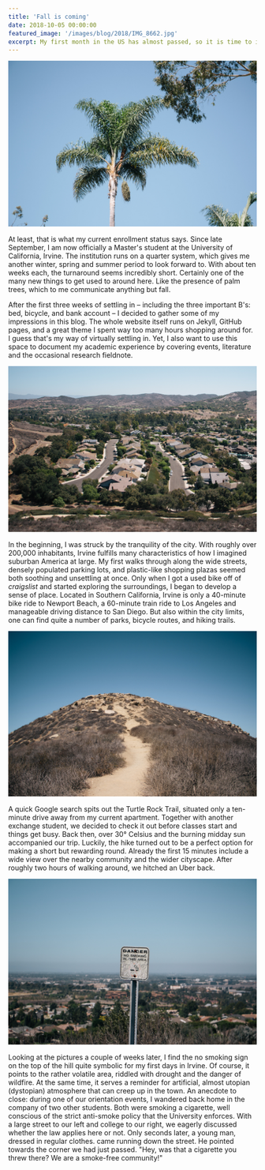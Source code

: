 ```yaml
---
title: 'Fall is coming'
date: 2018-10-05 00:00:00
featured_image: '/images/blog/2018/IMG_8662.jpg'
excerpt: My first month in the US has almost passed, so it is time to inaugurate this blog. I kick it off easy with some thoughts on living in Irvine and sunny pictures from a hiking trail.
---
```


![](/images/blog/2018/IMG_8662.jpg)

At least, that is what my current enrollment status says. Since late September, I am now officially a Master's student at the University of California, Irvine. The institution runs on a quarter system, which gives me another winter, spring and summer period to look forward to. With about ten weeks each, the turnaround seems incredibly short. Certainly one of the many new things to get used to around here. Like the presence of palm trees, which to me communicate anything but fall.

After the first three weeks of settling in – including the three important B's: bed, bicycle, and bank account – I decided to gather some of my impressions in this blog. The whole website itself runs on Jekyll, GitHub pages, and a great theme I spent way too many hours shopping around for. I guess that's my way of virtually settling in. Yet, I also want to use this space to document my academic experience by covering events, literature and the occasional research fieldnote.

![](/images/blog/2018/IMG_8645.jpg)

In the beginning, I was struck by the tranquility of the city. With roughly over 200,000 inhabitants, Irvine fulfills many characteristics of how I imagined suburban America at large. My first walks through along the wide streets, densely populated parking lots, and plastic-like shopping plazas seemed both soothing and unsettling at once. Only when I got a used bike off of _craigslist_ and started exploring the surroundings, I began to develop a sense of place. Located in Southern California, Irvine is only a 40-minute bike ride to Newport Beach, a 60-minute train ride to Los Angeles and manageable driving distance to San Diego. But also within the city limits, one can find quite a number of parks, bicycle routes, and hiking trails.

![](/images/blog/2018/IMG_8641.jpg)

A quick Google search spits out the Turtle Rock Trail, situated only a ten-minute drive away from my current apartment. Together with another exchange student, we decided to check it out before classes start and things get busy. Back then, over 30° Celsius and the burning midday sun accompanied our trip. Luckily, the hike turned out to be a perfect option for making a short but rewarding round. Already the first 15 minutes include a wide view over the nearby community and the wider cityscape. After roughly two hours of walking around, we hitched an Uber back. 

![](/images/blog/2018/IMG_8637.jpg)

Looking at the pictures a couple of weeks later, I find the no smoking sign on the top of the hill quite symbolic for my first days in Irvine. Of course, it points to the rather volatile area, riddled with drought and the danger of wildfire. At the same time, it serves a reminder for artificial, almost utopian (dystopian) atmosphere that can creep up in the town. An anecdote to close: during one of our orientation events, I wandered back home in the company of two other students. Both were smoking a cigarette, well conscious of the strict anti-smoke policy that the University enforces. With a large street to our left and college to our right, we eagerly discussed whether the law applies here or not. Only seconds later, a young man, dressed in regular clothes. came running down the street. He pointed towards the corner we had just passed. "Hey, was that a cigarette you threw there? We are a smoke-free community!"
